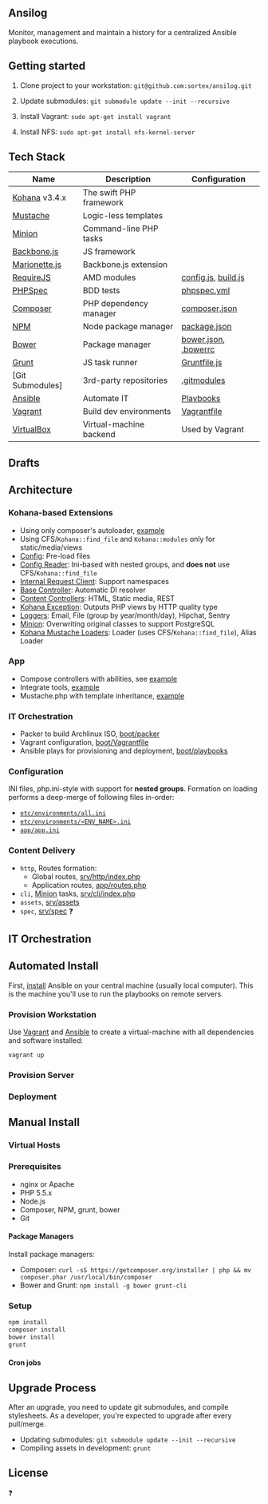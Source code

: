 Ansilog
---
Monitor, management and maintain a history for a centralized Ansible playbook
executions.

Getting started
---
1. Clone project to your workstation:
`git@github.com:sortex/ansilog.git`

2. Update submodules:
`git submodule update --init --recursive`

3. Install Vagrant:
`sudo apt-get install vagrant`

4. Install NFS:
`sudo apt-get install nfs-kernel-server`

Tech Stack
---

Name             | Description             | Configuration
---------------- | ----------------------- | --------------------
[Kohana] v3.4.x  | The swift PHP framework |
[Mustache]       | Logic-less templates    |
[Minion]         | Command-line PHP tasks  |
[Backbone.js]    | JS framework            |
[Marionette.js]  | Backbone.js extension   |
[RequireJS]      | AMD modules             | [config.js](src/core/media/js/config.js), [build.js](build.js)
[PHPSpec]        | BDD tests               | [phpspec.yml](phpspec.yml)
[Composer]       | PHP dependency manager  | [composer.json](composer.json)
[NPM]            | Node package manager    | [package.json](package.json)
[Bower]          | Package manager         | [bower.json](bower.json), [.bowerrc](.bowerrc)
[Grunt]          | JS task runner          | [Gruntfile.js](Gruntfile.js)
[Git Submodules] | 3rd-party repositories  | [.gitmodules](.gitmodules)
[Ansible]        | Automate IT             | [Playbooks](boot/playbooks/)
[Vagrant]        | Build dev environments  | [Vagrantfile](boot/Vagrantfile)
[VirtualBox]     | Virtual-machine backend | Used by Vagrant

Drafts
---

## Architecture
### Kohana-based Extensions
- Using only composer's autoloader, [example](srv/http/index.php)
- Using CFS/`Kohana::find_file` and `Kohana::modules` only for static/media/views
- [Config](src/Kohana/classes/Config.php): Pre-load files
- [Config Reader](src/Kohana/classes/Config/Ini.php): Ini-based with nested
    groups, and **does not** use CFS/`Kohana::find_file`
- [Internal Request Client](src/Kohana/classes/Request/Client/Internal.php): Support namespaces
- [Base Controller](src/Kohana/classes/Controller.php): Automatic DI resolver
- [Content Controllers](src/Kohana/classes/Controller): HTML, Static media, REST
- [Kohana Exception](src/Kohana/classes/Kohana/Exception.php): Outputs PHP views by HTTP quality type
- [Loggers](src/Kohana/classes/Log): Email, File (group by year/month/day), Hipchat, Sentry
- [Minion](src/Kohana/classes/Minion): Overwriting original classes to support PostgreSQL
- [Kohana Mustache Loaders](src/Kohana/classes/Mustache): Loader (uses CFS/`Kohana::find_file`), Alias Loader

### App
- Compose controllers with abilities, see [example](app/classes/Controller/Site/Page.php)
- Integrate tools, [example](app/classes/Tool/Profiler.php)
- Mustache.php with template inheritance, [example](app/media/templates/site)

### IT Orchestration
- Packer to build Archlinux ISO, [boot/packer](boot/packer)
- Vagrant configuration, [boot/Vagrantfile](boot/Vagrantfile)
- Ansible plays for provisioning and deployment, [boot/playbooks](boot/playbooks)

### Configuration
INI files, php.ini-style with support for **nested groups**.
Formation on loading performs a deep-merge of following files in-order:
- [`etc/environments/all.ini`](etc/environments/all.ini)
- [`etc/environments/<ENV_NAME>.ini`](etc/environments)
- [`app/app.ini`](app/app.ini)

### Content Delivery
- `http`, Routes formation:
  - Global routes, [srv/http/index.php](srv/http/index.php#L83)
  - Application routes, [app/routes.php](app/routes.php)
- `cli`, [Minion] tasks, [srv/cli/index.php](srv/cli/index.php)
- `assets`, [srv/assets](srv/assets)
- `spec`, [srv/spec](srv/spec) :question:

IT Orchestration
---

## Automated Install
First, [install](http://docs.ansible.com/intro_installation.html) Ansible on
your central machine (usually local computer). This is the machine you'll use to
run the playbooks on remote servers.

### Provision Workstation
Use [Vagrant] and [Ansible] to create a virtual-machine with
all dependencies and software installed:

	vagrant up

### Provision Server
### Deployment

## Manual Install
### Virtual Hosts
### Prerequisites
- nginx or Apache
- PHP 5.5.x
- Node.js
- Composer, NPM, grunt, bower
- Git

#### Package Managers
Install package managers:
- Composer: `curl -sS https://getcomposer.org/installer | php && mv composer.phar /usr/local/bin/composer`
- Bower and Grunt: `npm install -g bower grunt-cli`

### Setup
```sh
npm install
composer install
bower install
grunt
```

#### Cron jobs

## Upgrade Process
After an upgrade, you need to update git submodules, and compile stylesheets.
As a developer, you're expected to upgrade after every pull/merge.
- Updating submodules: `git submodule update --init --recursive`
- Compiling assets in development: `grunt`

License
---
:question:

[Kohana]: http://kohanaframework.org/3.3/guide/
[Mustache]: https://github.com/bobthecow/mustache.php
[Minion]: https://github.com/kohana/minion
[PHPSpec]: http://www.phpspec.net/
[Composer]: https://getcomposer.org/
[NPM]: https://www.npmjs.org/
[Bower]: http://bower.io/
[Grunt]: http://gruntjs.com/
[RequireJS]: http://requirejs.org/
[Backbone.js]: http://backbonejs.org/
[Marionette.js]: http://marionettejs.com/
[Ansible]: http://www.ansible.com/
[Vagrant]: http://www.vagrantup.com/
[VirtualBox]: https://www.virtualbox.org/
